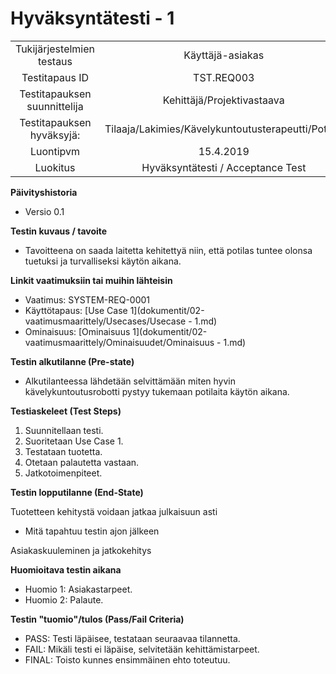 # Hyväksyntätesti - 1


| | |
|:-:|:-:|
| Tukijärjestelmien testaus | Käyttäjä-asiakas   |
| Testitapaus ID | TST.REQ003 |
| Testitapauksen suunnittelija | Kehittäjä/Projektivastaava | 
| Testitapauksen hyväksyjä: | Tilaaja/Lakimies/Kävelykuntoutusterapeutti/Potilas |
| Luontipvm | 15.4.2019 |
| Luokitus | Hyväksyntätesti / Acceptance Test |

**Päivityshistoria**

* Versio 0.1 

**Testin kuvaus / tavoite**

* Tavoitteena on saada laitetta kehitettyä niin, että potilas tuntee olonsa tuetuksi ja turvalliseksi käytön aikana.

**Linkit vaatimuksiin tai muihin lähteisin**

* Vaatimus: SYSTEM-REQ-0001 
* Käyttötapaus: [Use Case 1](dokumentit/02-vaatimusmaarittely/Usecases/Usecase - 1.md)
* Ominaisuus: [Ominaisuus 1](dokumentit/02-vaatimusmaarittely/Ominaisuudet/Ominaisuus - 1.md)

**Testin alkutilanne (Pre-state)** 

* Alkutilanteessa lähdetään selvittämään miten hyvin kävelykuntoutusrobotti pystyy tukemaan potilaita käytön aikana.

**Testiaskeleet (Test Steps)**

1. Suunnitellaan testi.
2. Suoritetaan Use Case 1.
3. Testataan tuotetta.
4. Otetaan palautetta vastaan.
5. Jatkotoimenpiteet.

**Testin lopputilanne (End-State)**

Tuotetteen kehitystä voidaan jatkaa julkaisuun asti

* Mitä tapahtuu testin ajon jälkeen

Asiakaskuuleminen ja jatkokehitys

**Huomioitava testin aikana**

* Huomio 1: Asiakastarpeet.
* Huomio 2: Palaute.


**Testin "tuomio"/tulos (Pass/Fail Criteria)**


* PASS: Testi läpäisee, testataan seuraavaa tilannetta.
* FAIL:  Mikäli testi ei läpäise, selvitetään kehittämistarpeet.
* FINAL: Toisto kunnes ensimmäinen ehto toteutuu.
